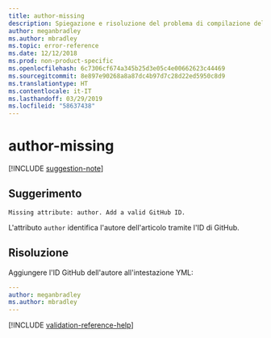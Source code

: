```yaml
---
title: author-missing
description: Spiegazione e risoluzione del problema di compilazione della documentazione author-missing.
author: meganbradley
ms.author: mbradley
ms.topic: error-reference
ms.date: 12/12/2018
ms.prod: non-product-specific
ms.openlocfilehash: 6c7306cf674a345b25d3e05c4e00662623c44469
ms.sourcegitcommit: 8e897e90268a8a87dc4b97d7c28d22ed5950c8d9
ms.translationtype: HT
ms.contentlocale: it-IT
ms.lasthandoff: 03/29/2019
ms.locfileid: "58637438"
---
```

# <a name="author-missing"></a>author-missing

[!INCLUDE [suggestion-note](includes/suggestion-note.md)]

## <a name="suggestion"></a>Suggerimento

`Missing attribute: author. Add a valid GitHub ID.`

L'attributo `author` identifica l'autore dell'articolo tramite l'ID di GitHub. 

## <a name="resolution"></a>Risoluzione

Aggiungere l'ID GitHub dell'autore all'intestazione YML:

```yml
---
author: meganbradley
ms.author: mbradley
---
```

<!--make sure to add this file to your includes folder and verify the path-->
[!INCLUDE [validation-reference-help](includes/validation-reference-help.md)]